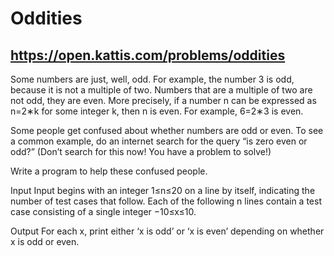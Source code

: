 # Oddities
## https://open.kattis.com/problems/oddities
Some numbers are just, well, odd. For example, the number 3 is odd, because it is not a multiple of two. Numbers that are a multiple of two are not odd, they are even. More precisely, if a number n can be expressed as n=2∗k for some integer k, then n is even. For example, 6=2∗3 is even.

Some people get confused about whether numbers are odd or even. To see a common example, do an internet search for the query “is zero even or odd?” (Don’t search for this now! You have a problem to solve!)

Write a program to help these confused people.

Input
Input begins with an integer 1≤n≤20 on a line by itself, indicating the number of test cases that follow. Each of the following n lines contain a test case consisting of a single integer −10≤x≤10.

Output
For each x, print either ‘x is odd’ or ‘x is even’ depending on whether x is odd or even.